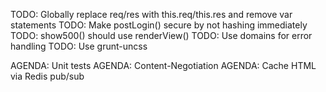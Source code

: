 TODO: Globally replace req/res with this.req/this.res and remove var statements
TODO: Make postLogin() secure by not hashing immediately
TODO: show500() should use renderView()
TODO: Use domains for error handling
TODO: Use grunt-uncss

AGENDA: Unit tests
AGENDA: Content-Negotiation
AGENDA: Cache HTML via Redis pub/sub

